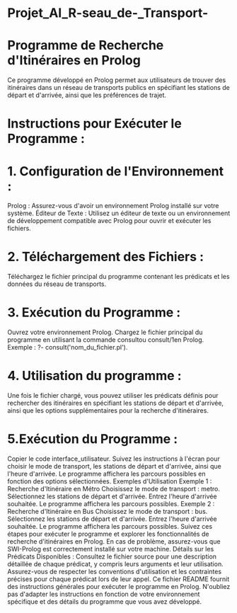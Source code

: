 # Projet_AI_R-seau_de-_Transport-
# Programme de Recherche d'Itinéraires en Prolog
Ce programme développé en Prolog permet aux utilisateurs de trouver des itinéraires dans un réseau de transports publics en spécifiant les stations de départ et d'arrivée, ainsi que les préférences de trajet.
# Instructions pour Exécuter le Programme :
# 1. Configuration de l'Environnement :
Prolog : Assurez-vous d'avoir un environnement Prolog installé sur votre système.
Éditeur de Texte : Utilisez un éditeur de texte ou un environnement de développement compatible avec Prolog pour ouvrir et exécuter les fichiers.
# 2. Téléchargement des Fichiers :
Téléchargez le fichier principal du programme contenant les prédicats et les données du réseau de transports.
# 3. Exécution du Programme :
Ouvrez votre environnement Prolog.
Chargez le fichier principal du programme en utilisant la commande consultou consult/1en Prolog.
Exemple : 
?- consult('nom_du_fichier.pl').
# 4. Utilisation du programme :
Une fois le fichier chargé, vous pouvez utiliser les prédicats définis pour rechercher des itinéraires en spécifiant les stations de départ et d'arrivée, ainsi que les options supplémentaires pour la recherche d'itinéraires.
# 5.Exécution du Programme : 
Copier le code
interface_utilisateur.
Suivez les instructions à l'écran pour choisir le mode de transport, les stations de départ et d'arrivée, ainsi que l'heure d'arrivée.
Le programme affichera les parcours possibles en fonction des options sélectionnées.
Exemples d'Utilisation
Exemple 1 : Recherche d'Itinéraire en Métro
Choisissez le mode de transport : metro.
Sélectionnez les stations de départ et d'arrivée.
Entrez l'heure d'arrivée souhaitée.
Le programme affichera les parcours possibles.
Exemple 2 : Recherche d'Itinéraire en Bus
Choisissez le mode de transport : bus.
Sélectionnez les stations de départ et d'arrivée.
Entrez l'heure d'arrivée souhaitée.
Le programme affichera les parcours possibles.
Suivez ces étapes pour exécuter le programme et explorer les fonctionnalités de recherche d'itinéraires en Prolog. En cas de problème, assurez-vous que SWI-Prolog est correctement installé sur votre machine.
Détails sur les Prédicats Disponibles :
Consultez le fichier source pour une description détaillée de chaque prédicat, y compris leurs arguments et leur utilisation.
Assurez-vous de respecter les conventions d'utilisation et les contraintes précises pour chaque prédicat lors de leur appel.
Ce fichier README fournit des instructions générales pour exécuter le programme en Prolog. N'oubliez pas d'adapter les instructions en fonction de votre environnement spécifique et des détails du programme que vous avez développé.
